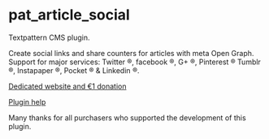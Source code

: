 pat_article_social
==================

Textpattern CMS plugin.

Create social links and share counters for articles with meta Open Graph.
Support for major services: Twitter ®, facebook ®, G+ ®, Pinterest ® Tumblr ®, Instapaper ®, Pocket ® & Linkedin ®.

[Dedicated website and €1 donation](http://pat-article-social.cara-tm.com/ "Go")

[Plugin help](http://pat-article-social.cara-tm.com/help "Go")

Many thanks for all purchasers who supported the development of this plugin.
